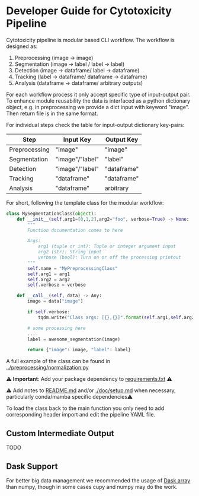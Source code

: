 # Developer Guide for Cytotoxicity Pipeline

Cytotoxicity pipeline is modular based CLI workflow. The workflow is designed as:
1. Preprocessing (image -> image)
2. Segmentation (image -> label / label -> label)
3. Detection (image -> dataframe/ label -> dataframe)
3. Tracking (label -> dataframe/ dataframe -> dataframe)
4. Analysis (dataframe -> dataframe/ arbitrary outputs)

For each workflow process it only accept specific type of input-output pair. To enhance module reusability the data is interfaced as a python dictionary object, e.g. in preprocessing we provide a dict input with keyword "image". Then return file is in the same format.

For individual steps check the table for input-output dictionary key-pairs:

| Step          | Input Key           | Output Key          |
|---------------|---------------------|---------------------|
| Preprocessing | "image"             | "image"             |
| Segmentation  | "image"/"label"     | "label"             |
| Detection     | "image"/"label"     | "dataframe"         |
| Tracking      | "dataframe"         | "dataframe"         |
| Analysis      | "dataframe"         | arbitrary           |

For short, following the template class for the modular workflow:

```python
class MySegmentationClass(object):
    def __init__(self,arg1=[0,1,2],arg2="foo", verbose=True) -> None:
        """
        Function documentation comes to here

        Args:
            arg1 (tuple or int): Tuple or integer argument input
            arg2 (str): String input
            verbose (bool): Turn on or off the processing printout
        """
        self.name = "MyPreprocessingClass"
        self.arg1 = arg1
        self.arg2 = arg2
        self.verbose = verbose

    def __call__(self, data) -> Any:
        image = data["image"]

        if self.verbose:
            tqdm.write("Class args: [{},{}]".format(self.arg1,self.arg2))

        # some processing here
        ...
        label = awesome_segmentation(image)

        return {"image": image, "label": label}

```

A full example of the class can be found in [../preprocessing/normalization.py](../preprocessing/normalization.py)

⚠️ **Important**: Add your package dependency to [requirements.txt](../requirements.txt) ⚠️

⚠️ Add notes to [README.md](../README.md) and/or [./doc/setup.md](./setup.md) when necessary, particularly conda/mamba specific dependencies⚠️

To load the class back to the main function you only need to add corresponding header import and edit the pipeline YAML file.

## Custom Intermediate Output
TODO

## Dask Support
For better big data management we recommended the usage of [Dask array](https://docs.dask.org/en/stable/array.html) than numpy, though in some cases cupy and numpy may do the work.
